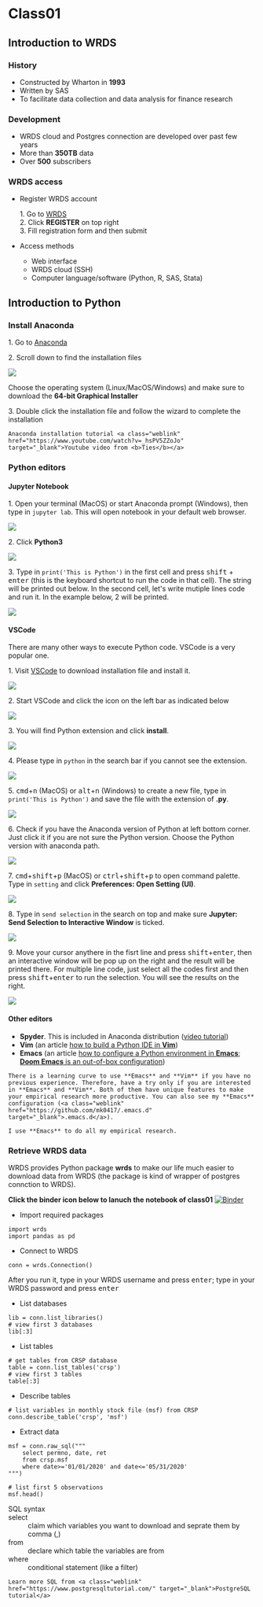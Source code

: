 # Class01

## Introduction to WRDS
### History
- Constructed by Wharton in **1993**
- Written by SAS
- To facilitate data collection and data analysis for finance research

### Development
- WRDS cloud and Postgres connection are developed over past few years
- More than **350TB** data
- Over **500** subscribers

### WRDS access
- Register WRDS account

    1\. Go to <a class="weblink" href="https://wrds-www.wharton.upenn.edu/" target="_blank">WRDS</a><br>
    2\. Click **REGISTER** on top right<br>
    3\. Fill registration form and then submit

- Access methods
    - Web interface
    - WRDS cloud (SSH)
    - Computer language/software (Python, R, SAS, Stata)

## Introduction to Python
### Install Anaconda
1\. Go to <a class="weblink" href="https://www.anaconda.com/products/individual" target="_blank">Anaconda</a>

2\. Scroll down to find the installation files

![](https://raw.githubusercontent.com/mk0417/image-lib/master/anaconda.png)

Choose the operating system (Linux/MacOS/Windows) and make sure to download the **64-bit Graphical Installer**

3\. Double click the installation file and follow the wizard to complete the installation

```{seealso}
Anaconda installation tutorial <a class="weblink" href="https://www.youtube.com/watch?v=_hsPV5ZZoJo" target="_blank">Youtube video from <b>Ties</b></a>
```

### Python editors
#### Jupyter Notebook
1\. Open your terminal (MacOS) or start Anaconda prompt (Windows), then type in `jupyter lab`. This will open notebook in your default web browser.

![](https://raw.githubusercontent.com/mk0417/image-lib/master/jupyter1.png)

2\. Click **Python3**

![](https://raw.githubusercontent.com/mk0417/image-lib/master/jupyter2.png)

3\. Type in `print('This is Python')` in the first cell and press <kbd>shift</kbd> + <kbd>enter</kbd> (this is the keyboard shortcut to run the code in that cell). The string will be printed out below. In the second cell, let's write mutiple lines code and run it. In the example below, 2 will be printed.

![](https://raw.githubusercontent.com/mk0417/image-lib/master/jupyter3.png)

#### VSCode
There are many other ways to execute Python code. VSCode is a very popular one.

1\. Visit <a class="weblink" href="https://code.visualstudio.com/" target="_blank">VSCode</a> to download installation file and install it.

![](https://raw.githubusercontent.com/mk0417/image-lib/master/vscode1.png)

2\. Start VSCode and click the icon on the left bar as indicated below

![](https://raw.githubusercontent.com/mk0417/image-lib/master/vscode2.png)

3\. You will find Python extension and click **install**.

![](https://raw.githubusercontent.com/mk0417/image-lib/master/vscode3.png)

4\. Please type in `python` in the search bar if you cannot see the extension.

![](https://raw.githubusercontent.com/mk0417/image-lib/master/vscode4.png)

5\. <kbd>cmd</kbd>+<kbd>n</kbd> (MacOS) or <kbd>alt</kbd>+<kbd>n</kbd> (Windows) to create a new file, type in `print('This is Python')` and save the file with the extension of **.py**.

![](https://raw.githubusercontent.com/mk0417/image-lib/master/vscode5.png)

6\. Check if you have the Anaconda version of Python at left bottom corner. Just click it if you are not sure the Python version. Choose the Python version with anaconda path.

![](https://raw.githubusercontent.com/mk0417/image-lib/master/vscode6.png)

7\. <kbd>cmd</kbd>+<kbd>shift</kbd>+<kbd>p</kbd> (MacOS) or <kbd>ctrl</kbd>+<kbd>shift</kbd>+<kbd>p</kbd> to open command palette. Type in `setting` and click **Preferences: Open Setting (UI)**.

![](https://raw.githubusercontent.com/mk0417/image-lib/master/vscode7.png)

8\. Type in `send selection` in the search on top and make sure **Jupyter: Send Selection to Interactive Window** is ticked.

![](https://raw.githubusercontent.com/mk0417/image-lib/master/vscode8.png)

9\. Move your cursor anythere in the fisrt line and press <kbd>shift</kbd>+<kbd>enter</kbd>, then an interactive window will be pop up on the right and the result will be printed there. For multiple line code, just select all the codes first and then press <kbd>shift</kbd>+<kbd>enter</kbd> to run the selection. You will see the results on the right.

![](https://raw.githubusercontent.com/mk0417/image-lib/master/vscode9.png)

#### Other editors
- **Spyder**. This is included in Anaconda distribution (<a class="weblink" href="https://www.youtube.com/watch?v=E2Dap5SfXkIYoutube" target="_blank">video tutorial</a>)
- **Vim** (an article <a class="weblink" href="https://www.fullstackpython.com/vim.html" target="_blank">how to build a Python IDE in **Vim**</a>)
- **Emacs** (an article <a class="weblink" href="https://realpython.com/emacs-the-best-python-editor/" target="_blank">how to configure a Python environment in **Emacs**</a>; <a class="weblink" href="https://github.com/hlissner/doom-emacs" target="_blank">**Doom Emacs** is an out-of-box configuration</a>)

```{note}
There is a learning curve to use **Emacs** and **Vim** if you have no previous experience. Therefore, have a try only if you are interested in **Emacs** and **Vim**. Both of them have unique features to make your empirical research more productive. You can also see my **Emacs** configuration (<a class="weblink" href="https://github.com/mk0417/.emacs.d" target="_blank">.emacs.d</a>).

I use **Emacs** to do all my empirical research.
```

### Retrieve WRDS data
WRDS provides Python package **wrds** to make our life much easier to download data from WRDS (the package is kind of wrapper of postgres connction to WRDS).

**Click the binder icon below to lanuch the notebook of class01**
[![Binder](https://mybinder.org/badge_logo.svg)](https://notebooks.gesis.org/binder/jupyter/user/mk0417-financial-database-dh61jh21/lab/tree/notebook)

- Import required packages
```{code-block} python
import wrds
import pandas as pd
```

- Connect to WRDS
```{code-block} python
conn = wrds.Connection()
```
After you run it, type in your WRDS username and press <kbd>enter</kbd>; type in your WRDS password and press <kbd>enter</kbd>

- List databases
```{code-block} python
lib = conn.list_libraries()
# view first 3 databases
lib[:3]
```

- List tables
```{code-block} python
# get tables from CRSP database
table = conn.list_tables('crsp')
# view first 3 tables
table[:3]
```

- Describe tables
```{code-block} python
# list variables in monthly stock file (msf) from CRSP
conn.describe_table('crsp', 'msf')
```

- Extract data
```{code-block} python
msf = conn.raw_sql("""
    select permno, date, ret
    from crsp.msf
    where date>='01/01/2020' and date<='05/31/2020'
""")

# list first 5 observations
msf.head()
```

<dl class="defsection">
<lh class="deftitle">SQL syntax</lh>
<dt><cmd>select</cmd><dd>claim which variables you want to download and seprate them by comma (,)
<dt><cmd>from</cmd><dd>declare which table the variables are from
<dt><cmd>where</cmd><dd>conditional statement (like a filter)
</dl>

```{seealso}
Learn more SQL from <a class="weblink" href="https://www.postgresqltutorial.com/" target="_blank">PostgreSQL tutorial</a>
```
